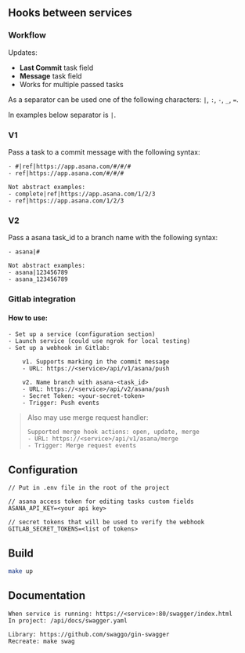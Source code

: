 ## Hooks between services

### Workflow

Updates:

- **Last Commit** task field
- **Message** task field
- Works for multiple passed tasks

As a separator can be used one of the following characters: `|`, `:`, `-`, `_`, `=`.

In examples below separator is `|`.

### V1

Pass a task to a commit message with the following syntax:

```text
- #|ref|https://app.asana.com/#/#/#
- ref|https://app.asana.com/#/#/#

Not abstract examples:
- complete|ref|https://app.asana.com/1/2/3
- ref|https://app.asana.com/1/2/3
```

### V2

Pass a asana task_id to a branch name with the following syntax:

```text
- asana|#

Not abstract examples:
- asana|123456789
- asana_123456789
```

### Gitlab integration

#### How to use:

```text
- Set up a service (configuration section)
- Launch service (could use ngrok for local testing)
- Set up a webhook in Gitlab:

    v1. Supports marking in the commit message
    - URL: https://<service>/api/v1/asana/push

    v2. Name branch with asana-<task_id>
    - URL: https://<service>/api/v2/asana/push
    - Secret Token: <your-secret-token>
    - Trigger: Push events
```

> Also may use merge request handler:
> ```text
> Supported merge hook actions: open, update, merge
> - URL: https://<service>/api/v1/asana/merge
> - Trigger: Merge request events
> ```

## Configuration

```text
// Put in .env file in the root of the project

// asana access token for editing tasks custom fields
ASANA_API_KEY=<your api key>

// secret tokens that will be used to verify the webhook
GITLAB_SECRET_TOKENS=<list of tokens> 
```

## Build

```bash
make up
```

## Documentation

```text
When service is running: https://<service>:80/swagger/index.html
In project: /api/docs/swagger.yaml

Library: https://github.com/swaggo/gin-swagger
Recreate: make swag
```
